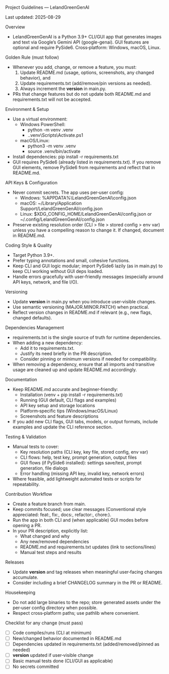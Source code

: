 Project Guidelines — LelandGreenGenAI

Last updated: 2025-08-29

Overview
- LelandGreenGenAI is a Python 3.9+ CLI/GUI app that generates images and text via Google’s Gemini API (google-genai). GUI features are optional and require PySide6. Cross‑platform: Windows, macOS, Linux.

Golden Rule (must follow)
- Whenever you add, change, or remove a feature, you must:
  1) Update README.md (usage, options, screenshots, any changed behavior), and
  2) Update requirements.txt (add/remove/pin versions as needed).
  3) Always increment the __version__ in main.py.
- PRs that change features but do not update both README.md and requirements.txt will not be accepted.

Environment & Setup
- Use a virtual environment:
  - Windows PowerShell:
    - python -m venv .venv
    - .\.venv\Scripts\Activate.ps1
  - macOS/Linux:
    - python3 -m venv .venv
    - source .venv/bin/activate
- Install dependencies: pip install -r requirements.txt
- GUI requires PySide6 (already listed in requirements.txt). If you remove GUI elements, remove PySide6 from requirements and reflect that in README.md.

API Keys & Configuration
- Never commit secrets. The app uses per‑user config:
  - Windows: %APPDATA%\LelandGreenGenAI\config.json
  - macOS: ~/Library/Application Support/LelandGreenGenAI/config.json
  - Linux: $XDG_CONFIG_HOME/LelandGreenGenAI/config.json or ~/.config/LelandGreenGenAI/config.json
- Preserve existing resolution order (CLI > file > stored config > env var) unless you have a compelling reason to change it. If changed, document in README.md.

Coding Style & Quality
- Target Python 3.9+.
- Prefer typing annotations and small, cohesive functions.
- Keep CLI and GUI logic modular; import PySide6 lazily (as in main.py) to keep CLI working without GUI deps loaded.
- Handle errors gracefully with user‑friendly messages (especially around API keys, network, and file I/O).

Versioning
- Update __version__ in main.py when you introduce user‑visible changes.
- Use semantic versioning (MAJOR.MINOR.PATCH) when practical.
- Reflect version changes in README.md if relevant (e.g., new flags, changed defaults).

Dependencies Management
- requirements.txt is the single source of truth for runtime dependencies.
- When adding a new dependency:
  - Add it to requirements.txt.
  - Justify its need briefly in the PR description.
  - Consider pinning or minimum versions if needed for compatibility.
- When removing a dependency, ensure that all imports and transitive usage are cleaned up and update README.md accordingly.

Documentation
- Keep README.md accurate and beginner‑friendly:
  - Installation (venv + pip install -r requirements.txt)
  - Running (GUI default, CLI flags and examples)
  - API key setup and storage locations
  - Platform‑specific tips (Windows/macOS/Linux)
  - Screenshots and feature descriptions
- If you add new CLI flags, GUI tabs, models, or output formats, include examples and update the CLI reference section.

Testing & Validation
- Manual tests to cover:
  - Key resolution paths (CLI key, key file, stored config, env var)
  - CLI flows: help, test key, prompt generation, output files
  - GUI flows (if PySide6 installed): settings save/test, prompt generation, file dialogs
  - Error handling (missing API key, invalid key, network errors)
- Where feasible, add lightweight automated tests or scripts for repeatability.

Contribution Workflow
- Create a feature branch from main.
- Keep commits focused; use clear messages (Conventional style appreciated: feat:, fix:, docs:, refactor:, chore:).
- Run the app in both CLI and (when applicable) GUI modes before opening a PR.
- In your PR description, explicitly list:
  - What changed and why
  - Any new/removed dependencies
  - README.md and requirements.txt updates (link to sections/lines)
  - Manual test steps and results

Releases
- Update __version__ and tag releases when meaningful user‑facing changes accumulate.
- Consider including a brief CHANGELOG summary in the PR or README.

Housekeeping
- Do not add large binaries to the repo; store generated assets under the per‑user config directory when possible.
- Respect cross‑platform paths; use pathlib where convenient.

Checklist for any change (must pass)
- [ ] Code compiles/runs (CLI at minimum)
- [ ] New/changed behavior documented in README.md
- [ ] Dependencies updated in requirements.txt (added/removed/pinned as needed)
- [ ] __version__ updated if user‑visible change
- [ ] Basic manual tests done (CLI/GUI as applicable)
- [ ] No secrets committed
